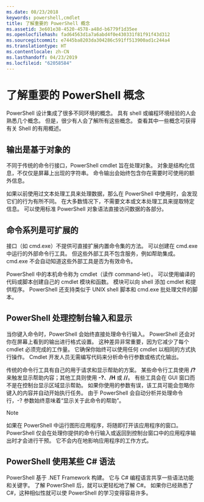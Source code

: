 ```yaml
---
ms.date: 08/23/2018
keywords: powershell,cmdlet
title: 了解重要的 PowerShell 概念
ms.assetid: 3e601e38-4520-4578-a48d-b6779f1d35ee
ms.openlocfilehash: fad64563d1a7a6abd4f0e430331f81f91f43d312
ms.sourcegitcommit: e7445ba8203da304286c591ff513900ad1c244a4
ms.translationtype: HT
ms.contentlocale: zh-CN
ms.lasthandoff: 04/23/2019
ms.locfileid: "62058584"
---
```

# <a name="understanding-important-powershell-concepts"></a>了解重要的 PowerShell 概念

PowerShell 设计集成了很多不同环境的概念。 具有 shell 或编程环境经验的人会熟悉几个概念。 但是，很少有人会了解所有这些概念。 查看其中一些概念可获得有关 Shell 的有用概述。

## <a name="output-is-object-based"></a>输出是基于对象的

不同于传统的命令行接口，PowerShell cmdlet 旨在处理对象。
对象是结构化信息，不仅仅是屏幕上出现的字符串。 命令输出会始终包含你在需要时可使用的额外信息。

如果以前使用过文本处理工具来处理数据，那么在 PowerShell 中使用时，会发现它们的行为有所不同。 在大多数情况下，不需要文本或文本处理工具来提取特定信息。 可以使用标准 PowerShell 对象语法直接访问数据的各部分。

## <a name="the-command-family-is-extensible"></a>命令系列是可扩展的

接口（如 cmd.exe）不提供可直接扩展内置命令集的方法。 可以创建在 cmd.exe 中运行的外部命令行工具。 但这些外部工具不包含服务，例如帮助集成。 cmd.exe 不会自动知道这些外部工具是否为有效命令。

PowerShell 中的本机命令称为 cmdlet（读作 command-let）。 可以使用编译的代码或脚本创建自己的 cmdlet 模块和函数。 模块可以向 shell 添加 cmdlet 和提供程序。 PowerShell 还支持类似于 UNIX shell 脚本和 cmd.exe 批处理文件的脚本。

## <a name="powershell-handles-console-input-and-display"></a>PowerShell 处理控制台输入和显示

当你键入命令时，PowerShell 会始终直接处理命令行输入。 PowerShell 还会对你在屏幕上看到的输出进行格式设置。 这种差异非常重要，因为它减少了每个 cmdlet 必须完成的工作量。 它确保你始终可以使用任何 cmdlet 以相同的方式执行操作。 Cmdlet 开发人员无需编写代码来分析命令行参数或格式化输出。

传统的命令行工具有自己的用于请求和显示帮助的方案。 某些命令行工具使用 **/?** 来触发显示帮助内容；其他工具则使用 **-?**、**/H** 或 **//**。 有些工具会在 GUI 窗口而不是在控制台显示区域显示帮助。 如果你使用的参数有误，该工具可能会忽略你键入的内容并自动开始执行任务。
由于 PowerShell 会自动分析并处理命令行，-?  参数始终意味着“显示关于此命令的帮助”。

> [!NOTE]
> 如果在 PowerShell 中运行图形应用程序，将随即打开该应用程序的窗口。
> PowerShell 仅会在处理你提供的命令行输入或返回到控制台窗口中的应用程序输出时才会进行干预。 它不会内在地影响应用程序的工作方式。

## <a name="powershell-uses-some-c-syntax"></a>PowerShell 使用某些 C# 语法

PowerShell 基于 .NET Framework 构建。 它与 C# 编程语言共享一些语法功能和关键字。 了解 PowerShell 后，就可以更轻松地了解 C#。 如果你已经熟悉了 C#，这种相似性就可以使 PowerShell 的学习变得容易许多。
